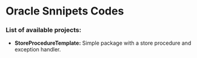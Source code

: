 # Oracle Snnipets Codes

### List of available projects:

 * **StoreProcedureTemplate:** Simple package with a store procedure and exception handler.